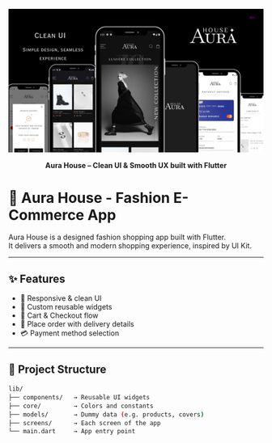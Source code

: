 <p align="center">
  <img src="https://github.com/ManarSawah/aura-house-app/blob/main/cover.png?raw=true" width="600" />
</p>

<p align="center">
  <b>Aura House – Clean UI & Smooth UX built with Flutter</b>
</p>

# 🌿 Aura House - Fashion E-Commerce App

Aura House is a designed fashion shopping app built with Flutter.  
It delivers a smooth and modern shopping experience, inspired by UI Kit.

---

## ✨ Features

- 📱 Responsive & clean UI
- 🎨 Custom reusable widgets
- 🛒 Cart & Checkout flow
- 🧾 Place order with delivery details
- 💳 Payment method selection

---

## 📂 Project Structure

```bash
lib/
├── components/   → Reusable UI widgets
├── core/         → Colors and constants
├── models/       → Dummy data (e.g. products, covers)
├── screens/      → Each screen of the app
└── main.dart     → App entry point
